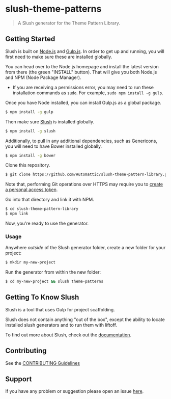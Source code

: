 # slush-theme-patterns

> A Slush generator for the Theme Pattern Library.


## Getting Started

Slush is built on [Node.js](https://nodejs.org/) and [Gulp.js](http://gulpjs.com/). In order to get up and running, you will first need to make sure these are installed globally.

You can head over to the Node.js homepage and install the latest version from there (the green "INSTALL" button). That will give you both Node.js and NPM (Node Package Manager).

* If you are receiving a permissions error, you may need to run these installation commands as `sudo`. For example, `sudo npm install -g gulp`.

Once you have Node installed, you can install Gulp.js as a global package.

```bash
$ npm install -g gulp
```

Then make sure [Slush](https://github.com/slushjs/slush) is installed globally.

```bash
$ npm install -g slush
```

Additionally, to pull in any additional dependencies, such as Genericons, you will need to have Bower installed globally.

```bash
$ npm install -g bower
```

Clone this repository.

```bash
$ git clone https://github.com/Automattic/slush-theme-pattern-library.git
```

Note that, performing Git operations over HTTPS may require you to [create a personal access token](https://help.github.com/articles/creating-an-access-token-for-command-line-use/).

Go into that directory and link it with NPM.


```bash
$ cd slush-theme-pattern-library
$ npm link
```

Now, you're ready to use the generator.

### Usage

Anywhere *outside* of the Slush generator folder, create a new folder for your project:

```bash
$ mkdir my-new-project
```

Run the generator from within the new folder:

```bash
$ cd my-new-project && slush theme-patterns
```

## Getting To Know Slush

Slush is a tool that uses Gulp for project scaffolding.

Slush does not contain anything "out of the box", except the ability to locate installed slush generators and to run them with liftoff.

To find out more about Slush, check out the [documentation](https://github.com/slushjs/slush).

## Contributing

See the [CONTRIBUTING Guidelines](https://github.com/Automattic/slush-theme-pattern-library/blob/master/CONTRIBUTING.md)

## Support
If you have any problem or suggestion please open an issue [here](https://github.com/Automattic/slush-theme-pattern-library/issues).
